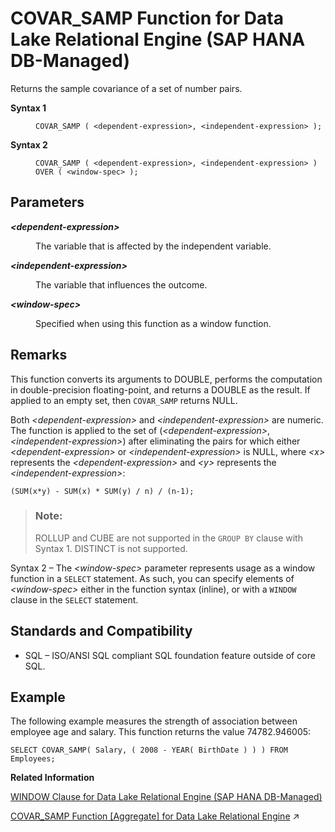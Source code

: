 <!-- loio3a064918478c4d47ab0da64c2d61cc3e -->

# COVAR\_SAMP Function for Data Lake Relational Engine \(SAP HANA DB-Managed\)

Returns the sample covariance of a set of number pairs.




<dl>
<dt><b>

Syntax 1

</b></dt>
<dd>

```
COVAR_SAMP ( <dependent-expression>, <independent-expression> );
```



</dd><dt><b>

Syntax 2

</b></dt>
<dd>

```
COVAR_SAMP ( <dependent-expression>, <independent-expression> )
OVER ( <window-spec> );
```



</dd>
</dl>



<a name="loio3a064918478c4d47ab0da64c2d61cc3e__section_jny_wnl_srb"/>

## Parameters


<dl>
<dt><b>

*<dependent-expression\>*

</b></dt>
<dd>

The variable that is affected by the independent variable.



</dd><dt><b>

*<independent-expression\>*

</b></dt>
<dd>

The variable that influences the outcome.



</dd><dt><b>

*<window-spec\>*

</b></dt>
<dd>

Specified when using this function as a window function.



</dd>
</dl>



<a name="loio3a064918478c4d47ab0da64c2d61cc3e__section_q44_xnl_srb"/>

## Remarks

This function converts its arguments to DOUBLE, performs the computation in double-precision floating-point, and returns a DOUBLE as the result. If applied to an empty set, then `COVAR_SAMP` returns NULL.

Both *<dependent-expression\>* and *<independent-expression\>* are numeric. The function is applied to the set of \(*<dependent-expression\>*, *<independent-expression\>*\) after eliminating the pairs for which either *<dependent-expression\>* or *<independent-expression\>* is NULL, where *<x\>* represents the *<dependent-expression\>* and *<y\>* represents the *<independent-expression\>*:

```
(SUM(x*y) - SUM(x) * SUM(y) / n) / (n-1);
```

> ### Note:  
> ROLLUP and CUBE are not supported in the `GROUP BY` clause with Syntax 1. DISTINCT is not supported.

Syntax 2 – The *<window-spec\>* parameter represents usage as a window function in a `SELECT` statement. As such, you can specify elements of *<window-spec\>* either in the function syntax \(inline\), or with a `WINDOW` clause in the `SELECT` statement.



<a name="loio3a064918478c4d47ab0da64c2d61cc3e__section_hrs_xfj_wrb"/>

## Standards and Compatibility

-   SQL – ISO/ANSI SQL compliant SQL foundation feature outside of core SQL.



<a name="loio3a064918478c4d47ab0da64c2d61cc3e__section_z4v_ynl_srb"/>

## Example

The following example measures the strength of association between employee age and salary. This function returns the value 74782.946005:

```
SELECT COVAR_SAMP( Salary, ( 2008 - YEAR( BirthDate ) ) ) FROM Employees;
```

**Related Information**  


[WINDOW Clause for Data Lake Relational Engine \(SAP HANA DB-Managed\)](../030-sql-statements/window-clause-for-data-lake-relational-engine-sap-hana-db-managed-c83b61b.md "Defines all or part of a window for use with window functions such as AVG and RANK in a SELECT statement.")

[COVAR_SAMP Function \[Aggregate\] for Data Lake Relational Engine](https://help.sap.com/viewer/19b3964099384f178ad08f2d348232a9/2024_1_QRC/en-US/a5420eb484f21015be7f881364efd165.html "Returns the sample covariance of a set of number pairs.") :arrow_upper_right:


